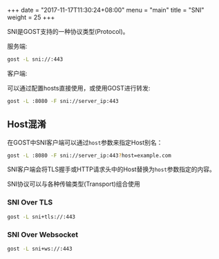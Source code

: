 +++
date = "2017-11-17T11:30:24+08:00"
menu = "main"
title = "SNI"
weight = 25
+++

SNI是GOST支持的一种协议类型(Protocol)。

服务端:

```bash
gost -L sni://:443
```

客户端:

可以通过配置hosts直接使用，或使用GOST进行转发:

```bash
gost -L :8080 -F sni://server_ip:443
```

## Host混淆

在GOST中SNI客户端可以通过`host`参数来指定Host别名：

```bash
gost -L :8080 -F sni://server_ip:443?host=example.com
```

SNI客户端会将TLS握手或HTTP请求头中的Host替换为`host`参数指定的内容。

SNI协议可以与各种传输类型(Transport)组合使用

### SNI Over TLS

```bash
gost -L sni+tls://:443
```

### SNI Over Websocket

```bash
gost -L sni+ws://:443
```